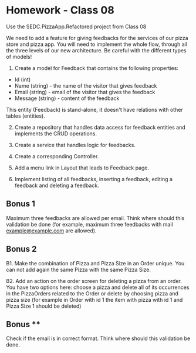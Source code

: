 # Homework - Class 08

Use the SEDC.PizzaApp.Refactored project from Class 08

We need to add a feature for giving feedbacks for the services of our pizza store and pizza app. You will need to implement the whole flow, through
all the three levels of our new architecture. Be careful with the different types of models!

1. Create a model for Feedback that contains the following properties:
- Id (int)
- Name (string) - the name of the visitor that gives feedback 
- Email (string) - email of the visitor that gives the feedback
- Message (string) - content of the feedback

This entity (Feedback) is stand-alone, it doesn't have relations with other tables (entities).

2. Create a repository that handles data access for feedback entities and implements the CRUD operations.

3. Create a service that handles logic for feedbacks.

4. Create a corresponding Controller.

5. Add a menu link in Layout that leads to Feedback page.

6. Implement listing of all feedbacks, inserting a feedback, editing a feedback and deleting a feedback.


## Bonus 1
Maximum three feedbacks are allowed per email. 
Think where should this validation be done (for example, maximum three feedbacks with mail example@example.com are allowed).

## Bonus 2
B1. Make the combination of Pizza and Pizza Size in an Order unique. You can not add again the same Pizza with the same Pizza Size.

B2. Add an action on the order screen for deleting a pizza from an order. You have two options here: choose a pizza and delete all of its occurrences in the PizzaOrders
related to the Order or delete by choosing pizza and pizza size (for example in Order with id 1 the item with pizza with id 1 and Pizza Size 1 should be deleted)

## Bonus **
Check if the email is in correct format. Think where should this validation be done. 

